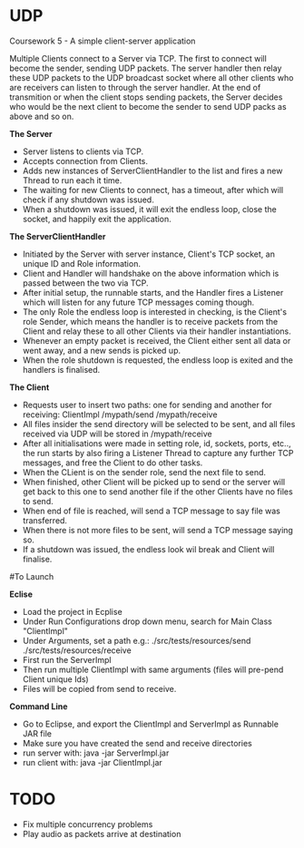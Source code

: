 # UDP


Coursework 5 - A simple client-server application

Multiple Clients connect to a Server via TCP. The first to connect will become the sender, sending UDP packets. The server handler then relay these UDP packets to the UDP broadcast socket where all other clients who are receivers can listen to through the server handler. At the end of transmition or when the client stops sending packets, the Server decides who would be the next client to become the sender to send UDP packs as above and so on.

<b>The Server</b>
 - Server listens to clients via TCP.
 - Accepts connection from Clients.
 - Adds new instances of ServerClientHandler to the list and fires a new Thread to run each it time.
 - The waiting for new Clients to connect, has a timeout, after which will check if any shutdown was issued.
 - When a shutdown was issued, it will exit the endless loop, close the socket, and happily exit the application.

<b>The ServerClientHandler</b>
 - Initiated by the Server with server instance, Client's TCP socket, an unique ID and Role information.
 - Client and Handler will handshake on the above information which is passed between the two via TCP. 
 - After initial setup, the runnable starts, and the Handler fires a Listener which will listen for any future TCP messages coming though.
 - The only Role the endless loop is interested in checking, is the Client's role Sender, which means the handler is to receive packets from the Client and relay these to all other Clients via their handler instantiations.
 - Whenever an empty packet is received, the Client either sent all data or went away, and a new sends is picked up.
 - When the role shutdown is requested, the endless loop is exited and the handlers is finalised.

<b>The Client</b>
 - Requests user to insert two paths: one for sending and another for receiving: ClientImpl /mypath/send /mypath/receive 
 - All files insider the send directory will be selected to be sent, and all files received via UDP will be stored in /mypath/receive
 - After all initialisations were made in setting role, id, sockets, ports, etc.., the run starts by also firing a Listener Thread to capture any further TCP messages, and free the Client to do other tasks.
 - When the CLient is on the sender role, send the next file to send.
 - When finished, other Client will be picked up to send or the server will get back to this one to send another file if the other Clients have no files to send.
 - When end of file is reached, will send a TCP message to say file was transferred.
 - When there is not more files to be sent, will send a TCP message saying so.
 - If a shutdown was issued, the endless look wil break and Client will finalise.


#To Launch

<b>Eclise</b>
- Load the project in Ecplise
- Under Run Configurations drop down menu, search for Main Class "ClientImpl"
- Under Arguments, set a path e.g.: ./src/tests/resources/send ./src/tests/resources/receive
- First run the ServerImpl
- Then run multiple ClientImpl with same arguments (files will pre-pend Client unique Ids)
- Files will be copied from send to receive.

<b>Command Line</b>
- Go to Eclipse, and export the ClientImpl and ServerImpl as Runnable JAR file
- Make sure you have created the send and receive directories
- run server with: java -jar ServerImpl.jar
- run client with: java -jar ClientImpl.jar


# TODO
- Fix multiple concurrency problems
- Play audio as packets arrive at destination
